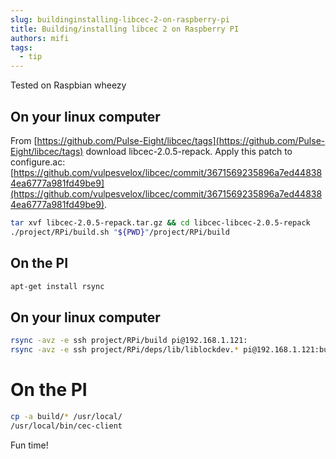 ```yaml
---
slug: buildinginstalling-libcec-2-on-raspberry-pi
title: Building/installing libcec 2 on Raspberry PI
authors: mifi
tags:
  - tip
---
```

Tested on Raspbian wheezy

## On your linux computer
From [https://github.com/Pulse-Eight/libcec/tags](https://github.com/Pulse-Eight/libcec/tags) download libcec-2.0.5-repack.
Apply this patch to configure.ac: [https://github.com/vulpesvelox/libcec/commit/3671569235896a7ed448384ea6777a981fd49be9](https://github.com/vulpesvelox/libcec/commit/3671569235896a7ed448384ea6777a981fd49be9).
```bash
tar xvf libcec-2.0.5-repack.tar.gz && cd libcec-libcec-2.0.5-repack
./project/RPi/build.sh "${PWD}"/project/RPi/build
```

## On the PI
```bash
apt-get install rsync
```

## On your linux computer
```bash
rsync -avz -e ssh project/RPi/build pi@192.168.1.121:
rsync -avz -e ssh project/RPi/deps/lib/liblockdev.* pi@192.168.1.121:build/lib
```

# On the PI
```bash
cp -a build/* /usr/local/
/usr/local/bin/cec-client
```

Fun time!
